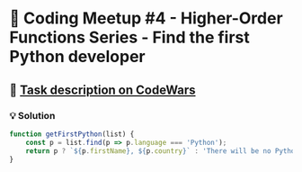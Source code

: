 # 📝 Coding Meetup #4 - Higher-Order Functions Series - Find the first Python developer

## 🔗 [Task description on CodeWars](https://www.codewars.com/kata/5827bc50f524dd029d0005f2)

### 💡 Solution

```javascript
function getFirstPython(list) {
    const p = list.find(p => p.language === 'Python');
    return p ? `${p.firstName}, ${p.country}` : 'There will be no Python developers';
}
```

